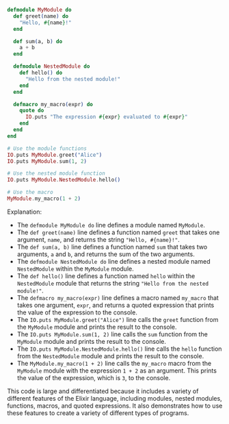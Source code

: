 ```elixir
defmodule MyModule do
  def greet(name) do
    "Hello, #{name}!"
  end

  def sum(a, b) do
    a + b
  end

  defmodule NestedModule do
    def hello() do
      "Hello from the nested module!"
    end
  end

  defmacro my_macro(expr) do
    quote do
      IO.puts "The expression #{expr} evaluated to #{expr}"
    end
  end
end

# Use the module functions
IO.puts MyModule.greet("Alice")
IO.puts MyModule.sum(1, 2)

# Use the nested module function
IO.puts MyModule.NestedModule.hello()

# Use the macro
MyModule.my_macro(1 + 2)
```

Explanation:

* The `defmodule MyModule do` line defines a module named `MyModule`.
* The `def greet(name)` line defines a function named `greet` that takes one argument, `name`, and returns the string `"Hello, #{name}!"`.
* The `def sum(a, b)` line defines a function named `sum` that takes two arguments, `a` and `b`, and returns the sum of the two arguments.
* The `defmodule NestedModule do` line defines a nested module named `NestedModule` within the `MyModule` module.
* The `def hello()` line defines a function named `hello` within the `NestedModule` module that returns the string `"Hello from the nested module!"`.
* The `defmacro my_macro(expr)` line defines a macro named `my_macro` that takes one argument, `expr`, and returns a quoted expression that prints the value of the expression to the console.
* The `IO.puts MyModule.greet("Alice")` line calls the `greet` function from the `MyModule` module and prints the result to the console.
* The `IO.puts MyModule.sum(1, 2)` line calls the `sum` function from the `MyModule` module and prints the result to the console.
* The `IO.puts MyModule.NestedModule.hello()` line calls the `hello` function from the `NestedModule` module and prints the result to the console.
* The `MyModule.my_macro(1 + 2)` line calls the `my_macro` macro from the `MyModule` module with the expression `1 + 2` as an argument. This prints the value of the expression, which is `3`, to the console.

This code is large and differentiated because it includes a variety of different features of the Elixir language, including modules, nested modules, functions, macros, and quoted expressions. It also demonstrates how to use these features to create a variety of different types of programs.